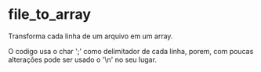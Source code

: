 # file_to_array
Transforma cada linha de um arquivo em um array. 

O codigo usa o char ';' como delimitador de cada linha, porem, com poucas alterações pode ser usado o '\n' no seu lugar. 
